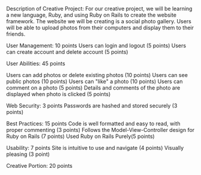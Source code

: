 Description of Creative Project:
For our creative project, we will be learning a new language, Ruby, and using Ruby on Rails to create the website framework. The website we will be creating is a social photo gallery. Users will be able to upload photos from their computers and display them to their friends.  

User Management: 10 points
Users can login and logout (5 points)
Users can create account and delete account (5 points)

User Abilities: 45 points

Users can add photos or delete existing photos (10 points)
Users can see public photos (10 points)
Users can "like" a photo (10 points)
Users can comment on a photo (5 points)
Details and comments of the photo are displayed when photo is clicked (5 points)

Web Security: 3 points
Passwords are hashed and stored securely (3 points)

Best Practices: 15 points
Code is well formatted and easy to read, with proper commenting (3 points)
Follows the Model-View-Controller design for Ruby on Rails (7 points)
Used Ruby on Rails Purely(5 points)


Usability: 7 points
Site is intuitive to use and navigate (4 points)
Visually pleasing (3 point)

Creative Portion: 20 points
